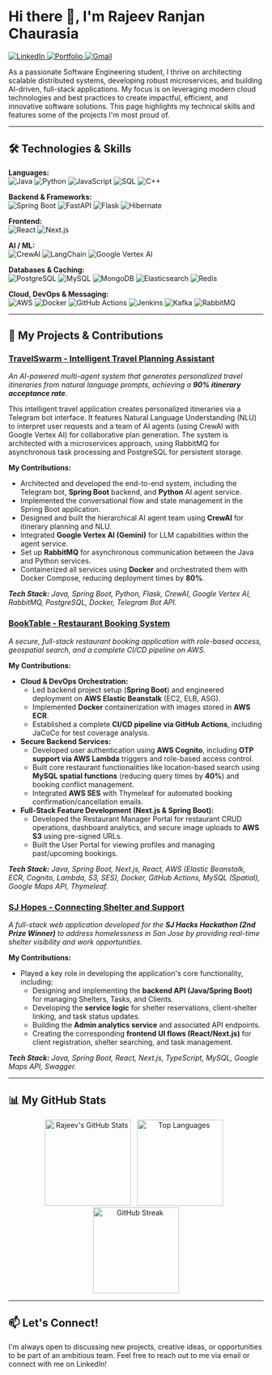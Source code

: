 # Hi there 👋, I'm Rajeev Ranjan Chaurasia

<p align="left">
  <a href="https://www.linkedin.com/in/rajeev-ranjan-chaurasia/" target="_blank">
    <img src="https://img.shields.io/badge/LinkedIn-0077B5?style=for-the-badge&logo=linkedin&logoColor=white" alt="LinkedIn"/>
  </a>
  <a href="https://rajeev-chaurasia.vercel.app/" target="_blank">
    <img src="https://img.shields.io/badge/Portfolio-3423A6?style=for-the-badge&logo=vercel&logoColor=white" alt="Portfolio"/>
  </a>
  <a href="mailto:rajeevchaurasia.dev@gmail.com">
    <img src="https://img.shields.io/badge/Gmail-D14836?style=for-the-badge&logo=gmail&logoColor=white" alt="Gmail"/>
  </a>
</p>

As a passionate Software Engineering student, I thrive on architecting scalable distributed systems, developing robust microservices, and building AI-driven, full-stack applications. My focus is on leveraging modern cloud technologies and best practices to create impactful, efficient, and innovative software solutions. This page highlights my technical skills and features some of the projects I'm most proud of.

---

## 🛠️ Technologies & Skills

<p align="left">
  <strong>Languages:</strong><br>
  <img src="https://img.shields.io/badge/Java-ED8B00?style=for-the-badge&logo=openjdk&logoColor=white" alt="Java"/>
  <img src="https://img.shields.io/badge/Python-3776AB?style=for-the-badge&logo=python&logoColor=white" alt="Python"/>
  <img src="https://img.shields.io/badge/JavaScript-F7DF1E?style=for-the-badge&logo=javascript&logoColor=black" alt="JavaScript"/>
  <img src="https://img.shields.io/badge/SQL-4479A1?style=for-the-badge&logo=postgresql&logoColor=white" alt="SQL"/>
  <img src="https://img.shields.io/badge/C++-00599C?style=for-the-badge&logo=cplusplus&logoColor=white" alt="C++"/>
</p>
<p align="left">
  <strong>Backend & Frameworks:</strong><br>
  <img src="https://img.shields.io/badge/Spring_Boot-6DB33F?style=for-the-badge&logo=spring-boot&logoColor=white" alt="Spring Boot"/>
  <img src="https://img.shields.io/badge/FastAPI-009688?style=for-the-badge&logo=fastapi&logoColor=white" alt="FastAPI"/>
  <img src="https://img.shields.io/badge/Flask-000000?style=for-the-badge&logo=flask&logoColor=white" alt="Flask"/>
  <img src="https://img.shields.io/badge/Hibernate-59666C?style=for-the-badge&logo=hibernate&logoColor=white" alt="Hibernate"/>
</p>
<p align="left">
  <strong>Frontend:</strong><br>
  <img src="https://img.shields.io/badge/React-61DAFB?style=for-the-badge&logo=react&logoColor=black" alt="React"/>
  <img src="https://img.shields.io/badge/Next.js-000000?style=for-the-badge&logo=nextdotjs&logoColor=white" alt="Next.js"/>
</p>
<p align="left">
  <strong>AI / ML:</strong><br>
  <img src="https://img.shields.io/badge/CrewAI-1A73E8?style=for-the-badge&logo=google&logoColor=white" alt="CrewAI"/>
  <img src="https://img.shields.io/badge/LangChain-FFFFFF?style=for-the-badge&logo=langchain&logoColor=black" alt="LangChain"/>
  <img src="https://img.shields.io/badge/Google_Vertex_AI-4285F4?style=for-the-badge&logo=googlecloud&logoColor=white" alt="Google Vertex AI"/>
</p>
<p align="left">
  <strong>Databases & Caching:</strong><br>
  <img src="https://img.shields.io/badge/PostgreSQL-4169E1?style=for-the-badge&logo=postgresql&logoColor=white" alt="PostgreSQL"/>
  <img src="https://img.shields.io/badge/MySQL-4479A1?style=for-the-badge&logo=mysql&logoColor=white" alt="MySQL"/>
  <img src="https://img.shields.io/badge/MongoDB-47A248?style=for-the-badge&logo=mongodb&logoColor=white" alt="MongoDB"/>
  <img src="https://img.shields.io/badge/Elasticsearch-005571?style=for-the-badge&logo=elasticsearch&logoColor=white" alt="Elasticsearch"/>
  <img src="https://img.shields.io/badge/Redis-DC382D?style=for-the-badge&logo=redis&logoColor=white" alt="Redis"/>
</p>
<p align="left">
  <strong>Cloud, DevOps & Messaging:</strong><br>
  <img src="https://img.shields.io/badge/AWS-232F3E?style=for-the-badge&logo=amazon-aws&logoColor=white" alt="AWS"/>
  <img src="https://img.shields.io/badge/Docker-2496ED?style=for-the-badge&logo=docker&logoColor=white" alt="Docker"/>
  <img src="https://img.shields.io/badge/GitHub_Actions-2088FF?style=for-the-badge&logo=github-actions&logoColor=white" alt="GitHub Actions"/>
  <img src="https://img.shields.io/badge/Jenkins-D24939?style=for-the-badge&logo=jenkins&logoColor=white" alt="Jenkins"/>
  <img src="https://img.shields.io/badge/Kafka-231F20?style=for-the-badge&logo=apache-kafka&logoColor=white" alt="Kafka"/>
  <img src="https://img.shields.io/badge/RabbitMQ-FF6600?style=for-the-badge&logo=rabbitmq&logoColor=white" alt="RabbitMQ"/>
</p>

---

## 🚀 My Projects & Contributions

### [TravelSwarm - Intelligent Travel Planning Assistant](https://github.com/rajeev-chaurasia/travel-swarm-app)
*An AI-powered multi-agent system that generates personalized travel itineraries from natural language prompts, achieving a **90% itinerary acceptance rate**.*

This intelligent travel application creates personalized itineraries via a Telegram bot interface. It features Natural Language Understanding (NLU) to interpret user requests and a team of AI agents (using CrewAI with Google Vertex AI) for collaborative plan generation. The system is architected with a microservices approach, using RabbitMQ for asynchronous task processing and PostgreSQL for persistent storage.

**My Contributions:**
- Architected and developed the end-to-end system, including the Telegram bot, **Spring Boot** backend, and **Python** AI agent service.
- Implemented the conversational flow and state management in the Spring Boot application.
- Designed and built the hierarchical AI agent team using **CrewAI** for itinerary planning and NLU.
- Integrated **Google Vertex AI (Gemini)** for LLM capabilities within the agent service.
- Set up **RabbitMQ** for asynchronous communication between the Java and Python services.
- Containerized all services using **Docker** and orchestrated them with Docker Compose, reducing deployment times by **80%**.

*__Tech Stack:__ Java, Spring Boot, Python, Flask, CrewAI, Google Vertex AI, RabbitMQ, PostgreSQL, Docker, Telegram Bot API.*

### [BookTable - Restaurant Booking System](https://github.com/gopinathsjsu/team-project-20201-synergy)
*A secure, full-stack restaurant booking application with role-based access, geospatial search, and a complete CI/CD pipeline on AWS.*

**My Contributions:**
- **Cloud & DevOps Orchestration:**
  - Led backend project setup (**Spring Boot**) and engineered deployment on **AWS Elastic Beanstalk** (EC2, ELB, ASG).
  - Implemented **Docker** containerization with images stored in **AWS ECR**.
  - Established a complete **CI/CD pipeline via GitHub Actions**, including JaCoCo for test coverage analysis.
- **Secure Backend Services:**
  - Developed user authentication using **AWS Cognito**, including **OTP support via AWS Lambda** triggers and role-based access control.
  - Built core restaurant functionalities like location-based search using **MySQL spatial functions** (reducing query times by **40%**) and booking conflict management.
  - Integrated **AWS SES** with Thymeleaf for automated booking confirmation/cancellation emails.
- **Full-Stack Feature Development (Next.js & Spring Boot):**
  - Developed the Restaurant Manager Portal for restaurant CRUD operations, dashboard analytics, and secure image uploads to **AWS S3** using pre-signed URLs.
  - Built the User Portal for viewing profiles and managing past/upcoming bookings.

*__Tech Stack:__ Java, Spring Boot, Next.js, React, AWS (Elastic Beanstalk, ECR, Cognito, Lambda, S3, SES), Docker, GitHub Actions, MySQL (Spatial), Google Maps API, Thymeleaf.*

### [SJ Hopes - Connecting Shelter and Support](https://github.com/rajeev-chaurasia/sj-hopes)
*A full-stack web application developed for the **SJ Hacks Hackathon (2nd Prize Winner)** to address homelessness in San Jose by providing real-time shelter visibility and work opportunities.*

**My Contributions:**
- Played a key role in developing the application's core functionality, including:
  - Designing and implementing the **backend API (Java/Spring Boot)** for managing Shelters, Tasks, and Clients.
  - Developing the **service logic** for shelter reservations, client-shelter linking, and task status updates.
  - Building the **Admin analytics service** and associated API endpoints.
  - Creating the corresponding **frontend UI flows (React/Next.js)** for client registration, shelter searching, and task management.

*__Tech Stack:__ Java, Spring Boot, React, Next.js, TypeScript, MySQL, Google Maps API, Swagger.*

---

## 📊 My GitHub Stats

<p align="center">
  <img src="https://github-readme-stats.vercel.app/api?username=rajeev-chaurasia&show_icons=true&theme=radical" alt="Rajeev's GitHub Stats" height="170"/>&nbsp;&nbsp;
  <img src="https://github-readme-stats.vercel.app/api/top-langs/?username=rajeev-chaurasia&layout=compact&theme=radical" alt="Top Languages" height="170"/>&nbsp;&nbsp;
  <a href="https://git.io/streak-stats">
    <img src="https://github-readme-streak-stats.herokuapp.com/?user=rajeev-chaurasia&theme=tokyonight&date_format=M%20j%5B%2C%20Y%5D" alt="GitHub Streak" height="170"/>
  </a>
</p>

---

## 📫 Let's Connect!

I'm always open to discussing new projects, creative ideas, or opportunities to be part of an ambitious team. Feel free to reach out to me via email or connect with me on LinkedIn!
